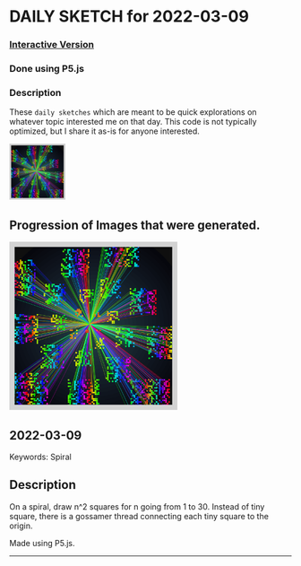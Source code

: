 # DAILY SKETCH for 2022-03-09

### [Interactive Version](https://ram-n.github.io/generative_art/daily_sketches/2022/2022-03-09) 
 ### Done using P5.js

### Description

These `daily sketches` which are meant to be quick explorations     on whatever topic interested me on that day. This code is not typically optimized, but I share it as-is     for anyone interested.

<img src = 'images/keep_2022-03-10-10-42-15.png' width = '100'> 

## Progression of Images that were generated.

<img src = 'images/keep_2022-03-10-10-42-15.png' width = '300'> 




## 2022-03-09
Keywords: Spiral 
 

## Description 

 On a spiral, draw n^2 squares for n going from 1 to 30. 
 Instead of tiny square, there is a gossamer thread connecting each tiny square to the origin.
 

Made using P5.js. 

-----

